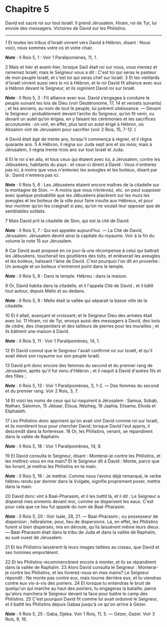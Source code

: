 # Chapitre 5

David est sacré roi sur tout Israël.
Il prend Jérusalem.
Hiram, roi de Tyr, lui envoie des messagers.
Victoires de David sur les Philistins.

***

1 Et toutes les tribus d'Israël vinrent vers David à Hébron, disant : Nous voici, nous sommes votre os et votre chair.

***Note*** :  II Rois 5, 1 : Voir 1 Paralipomènes, 11, 1.

2 Mais et hier et avant-hier, lorsque Saül était roi sur nous, vous meniez et rameniez Israël; mais le Seigneur vous a dit : C'est toi qui seras le pasteur de mon peuple Israël, et c'est toi qui seras chef sur Israël. 3 Et les vieillards d'Israël vinrent aussi vers le roi à Hébron, et le roi David fit alliance avec eux à Hébron devant le Seigneur, et ils oignirent David roi sur Israël.

***Note*** :  II Rois 5, 3 : Fit alliance avec eux. David s’engagea à conduire le peuple suivant les lois de Dieu (voir Deutéronome, 17, 14 et versets suivants) ; et les anciens, au nom de tout le peuple, lui jurèrent obéissance. ― Devant le Seigneur ; probablement devant l’arche du Seigneur, qu’on fit venir, ou devant un autel qu’on érigea, en y faisant les cérémonies et les sacrifices accoutumés : on voit, en effet, plus tard un autel érigé à Hébron, où Absalom vint de Jérusalem pour sacrifier (voir 2 Rois, 15, 7-12. )


4 David était âgé de trente ans, lorsqu'il commença à régner, et il régna quarante ans. 5 A Hébron, il régna sur Juda sept ans et six mois; mais à Jérusalem, il régna trente-trois ans sur tout Israël et Juda.


6 Et le roi s'en alla, et tous ceux qui étaient avec lui, à Jérusalem, contre les Jébuséens, habitants du pays : et ceux-ci dirent à David : Vous n'entrerez pas ici, à moins que vous n'enleviez les aveugles et les boiteux, disant par là : David n'entrera pas ici.

***Note*** :  II Rois 5, 6 : Les Jébuséens étaient encore maîtres de la citadelle sur la montagne de Sion. ― A moins que vous n’enleviez, etc. on peut supposer avec quelque probabilité que les Jébuséens placèrent sur les murs les aveugles et les boiteux de la ville pour faire insulte aux Hébreux, et pour leur montrer qu’on les craignait si peu, qu’on ne voulait leur opposer que de semblables soldats.


7 Mais David prit la citadelle de Sion, qui est la cité de David.

***Note*** :  II Rois 5, 7 : Qui est appelée aujourd’hui. ― La Cité de David, Jérusalem. Jérusalem devint ainsi la capitale du royaume. Voir à la fin du volume la note 15 sur Jérusalem.

8 Car David avait proposé en ce jour-là une récompense à celui qui battrait les Jébuséens, toucherait les gouttières des toits, et enlèverait les aveugles et les boiteux, haïssant l'âme de David. C'est pourquoi l'on dit en proverbe : Un aveugle et un boiteux n'entreront point dans le temple.

***Note*** :  II Rois 5, 8 : Dans le temple. Hébreu : dans la maison.


9 Or, David habita dans la citadelle, et il l'appela Cité de David ; et il bâtit tout autour, depuis Mello et au dedans.

***Note*** :  II Rois 5, 9 : Mello était la vallée qui séparait la basse ville de la citadelle.


10 Et il allait, avançant et croissant; et le Seigneur Dieu des armées était avec lui. 11 Hiram, roi de Tyr, envoya aussi des messagers à David, des bois de cèdre, des charpentiers et des tailleurs de pierres pour les murailles ; et ils bâtirent une maison à David.

***Note*** :  II Rois 5, 11 : Voir 1 Paralipomènes, 14, 1.

12 Et David connut que le Seigneur l'avait confirmé roi sur Israël, et qu'il avait élevé son royaume sur son peuple Israël.


13 David prit donc encore des femmes du second et du premier rang de Jérusalem, après qu'il fut venu d'Hébron ; et il naquit à David d'autres fils et des filles ;

***Note*** :  II Rois 5, 13 : Voir 1 Paralipomènes, 3, 1-2. ― Des femmes du second et du premier rang. Voir 2 Rois, 3, 7.

14 Et voici les noms de ceux qui lui naquirent à Jérusalem : Samua, Sobab, Nathan, Salomon, 15 Jébaar, Elisua, Népheg, 16 Japhia, Elisama, Elioda et Eliphaleth.


17 Les Philistins donc apprirent qu'on avait oint David comme roi sur Israël, et ils montèrent tous pour chercher David; lorsque David l'eut appris, il descendit dans la forteresse. 18 Or, les Philistins, venant, se répandirent dans la vallée de Raphaïm.

***Note*** :  II Rois 5, 18 : Voir 1 Paralipomènes, 14, 9.

19 Et David consulta le Seigneur, disant : Monterai-je contre les Philistins, et les mettrez-vous en ma main? Et le Seigneur dit à David : Monte, parce que les livrant, je mettrai les Philistins en ta main.

***Note*** :  II Rois 5, 19 : Je mettrai. Comme nous l’avons déjà remarqué, le verbe hébreu rendu par donner dans la Vulgate, signifie proprement poser, mettre dans la main.

20 David donc vint à Baal-Pharasim, et il les battit là, et il dit : Le Seigneur a dispersé mes ennemis devant moi, comme se dispersent les eaux. C'est pour cela que ce lieu fut appelé du nom de Baal-Pharasim.

***Note*** :  II Rois 5, 20 : Voir Isaïe, 28, 21. ― Baal-Pharasim ; ou possesseur de dispersion ; hébraïsme, pour, lieu de dispersions. Là, en effet, les Philistins furent si bien dispersés, mis en déroute, qu’ils laissèrent même leurs dieux. ― Baal-Pharasim était dans la tribu de Juda et dans la vallée de Raphaïm, au sud-ouest de Jérusalem.

21 Et les Philistins laissèrent là leurs images taillées au ciseau, que David et ses hommes emportèrent.


22 Et les Philistins recommencèrent encore à monter, et ils se répandirent dans la vallée de Raphaïm. 23 Alors David consulta le Seigneur : Monterai-je contre les Philistins, et les livrerez-vous en mes mains? Le Seigneur répondit : Ne monte pas contre eux, mais tourne derrière eux, et tu viendras contre eux vis-à-vis des poiriers. 24 Et lorsque tu entendras le bruit de quelqu'un qui marche au haut des poiriers, tu engageras la bataille, parce qu'alors marchera le Seigneur devant ta face pour battre le camp des Philistins. 25 C'est pourquoi David fit comme lui avait ordonné le Seigneur, et il battit les Philistins depuis Gabaa jusqu'à ce qu'on arrive à Gézer.

***Note*** :  II Rois 5, 25 : Gaba, Djeba. Voir 1 Rois, 11, 5. ― Gézer, Gazer. Voir 3 Rois, 9, 16.

